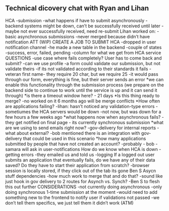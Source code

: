 <h2>Technical dicovery chat with Ryan and Lihan</h2>

HCA
-submission
-what happens if have to submit asynchronously
-backend systems might be down, can’t be successfully received until later
-maybe not ever successfully received, need re-submit
Lihan worked on:
-basic asynchronous submissions
-never merged because didn’t have notification ATT
(WIP) CREATE A JOB TO SUBMIT HCA
-dropped in user notification channel
-he made a new table in the backend
-couple of states
-success, error, failed, pending
-column for what we get from HCA service
QUESTIONS
-use case where fails completely? User has to come back and submit?
-can we use profile
-a form could validate our submission, but not validate theirs
-if its not validated according to their standards it fails
-veteran first name- they require 20 char, but we require 25
	-it would pass through our form, everything is fine, but their server sends an error
*we can enable this functionality through the submission process (we prepare on the backend side to continue to work until the service is up and it can send it through)
*is there a timeout window here? - 21 days
*Is this thing ready to merge?
-no worked on it 6 months ago will be merge conflicts
*How often are applications failing?
-lihan: hasn’t noticed any validation-type errors
-sometiumes the HCA servers would be down
-not now, but was down for a few hours a few weeks ago
*what happens now when asynchronous fails?
-they get notified on final page - its currently synchronous submission
*what are we using to send emails right now?
-gov-delivery for internal reports
-what about external?
	-bob mentioned there is an integration with gov-delivery that could be used in this scenario
*how many applications submitted by people that have not created an account?
-probably - bob
-samara will ask in user-notifications
How do we know when HCA is down
-getting errors
-they emailed us and told us
-logging
If a logged out user submits an application that eventually fails, do we have any of their data saved? Do they have to start their application from scratch?
-browser session is locally stored, if they click out of the tab its gone
Ben S
Asycn stuff dependencies
-how much work to merge that and do that?
-sound like just hook in gov delivery to
2 routes for Asynch vs. Synch?
-Ben S to flesh this out further
CONSIDERATIONS
-not currently doing asynchronous
-only doing synchronous 1-time submission at the moment
-would need to add something new to the frontend to notify user if validations not passed
-we don’t tell them specifics, we just tell them it didn’t work (ATM)
